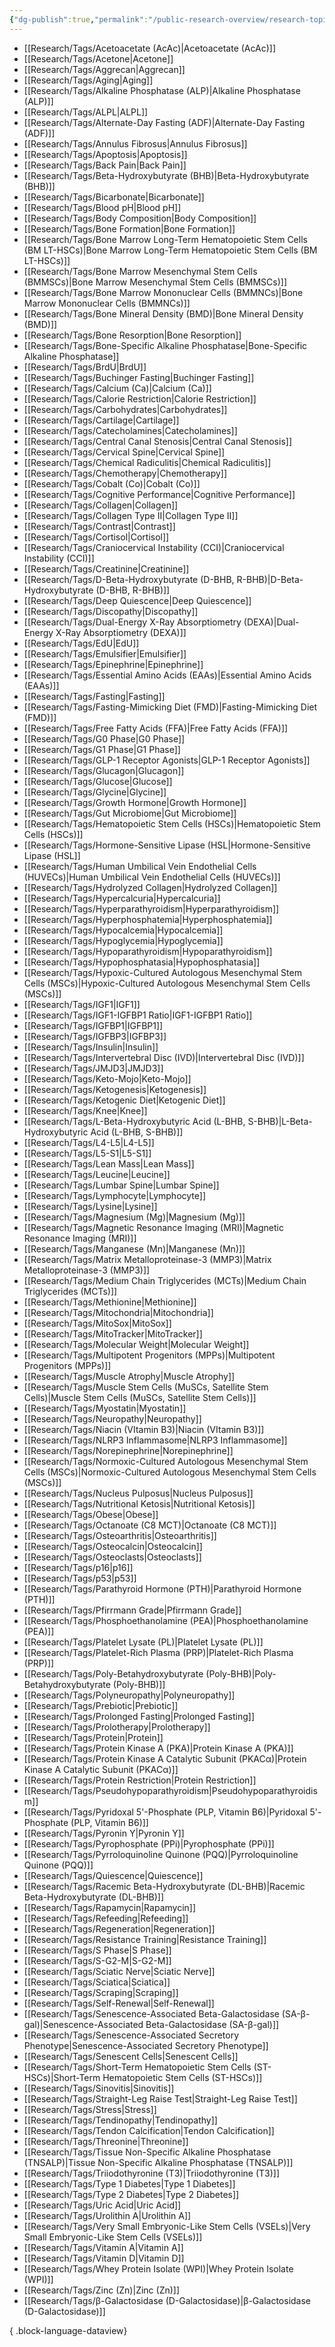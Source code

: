 ```yaml
---
{"dg-publish":true,"permalink":"/public-research-overview/research-topics/","updated":"2025-01-30T18:10:53-05:00"}
---
```


- [[Research/Tags/Acetoacetate (AcAc)\|Acetoacetate (AcAc)]]
- [[Research/Tags/Acetone\|Acetone]]
- [[Research/Tags/Aggrecan\|Aggrecan]]
- [[Research/Tags/Aging\|Aging]]
- [[Research/Tags/Alkaline Phosphatase (ALP)\|Alkaline Phosphatase (ALP)]]
- [[Research/Tags/ALPL\|ALPL]]
- [[Research/Tags/Alternate-Day Fasting (ADF)\|Alternate-Day Fasting (ADF)]]
- [[Research/Tags/Annulus Fibrosus\|Annulus Fibrosus]]
- [[Research/Tags/Apoptosis\|Apoptosis]]
- [[Research/Tags/Back Pain\|Back Pain]]
- [[Research/Tags/Beta-Hydroxybutyrate (BHB)\|Beta-Hydroxybutyrate (BHB)]]
- [[Research/Tags/Bicarbonate\|Bicarbonate]]
- [[Research/Tags/Blood pH\|Blood pH]]
- [[Research/Tags/Body Composition\|Body Composition]]
- [[Research/Tags/Bone Formation\|Bone Formation]]
- [[Research/Tags/Bone Marrow Long-Term Hematopoietic Stem Cells (BM LT-HSCs)\|Bone Marrow Long-Term Hematopoietic Stem Cells (BM LT-HSCs)]]
- [[Research/Tags/Bone Marrow Mesenchymal Stem Cells (BMMSCs)\|Bone Marrow Mesenchymal Stem Cells (BMMSCs)]]
- [[Research/Tags/Bone Marrow Mononuclear Cells (BMMNCs)\|Bone Marrow Mononuclear Cells (BMMNCs)]]
- [[Research/Tags/Bone Mineral Density (BMD)\|Bone Mineral Density (BMD)]]
- [[Research/Tags/Bone Resorption\|Bone Resorption]]
- [[Research/Tags/Bone-Specific Alkaline Phosphatase\|Bone-Specific Alkaline Phosphatase]]
- [[Research/Tags/BrdU\|BrdU]]
- [[Research/Tags/Buchinger Fasting\|Buchinger Fasting]]
- [[Research/Tags/Calcium (Ca)\|Calcium (Ca)]]
- [[Research/Tags/Calorie Restriction\|Calorie Restriction]]
- [[Research/Tags/Carbohydrates\|Carbohydrates]]
- [[Research/Tags/Cartilage\|Cartilage]]
- [[Research/Tags/Catecholamines\|Catecholamines]]
- [[Research/Tags/Central Canal Stenosis\|Central Canal Stenosis]]
- [[Research/Tags/Cervical Spine\|Cervical Spine]]
- [[Research/Tags/Chemical Radiculitis\|Chemical Radiculitis]]
- [[Research/Tags/Chemotherapy\|Chemotherapy]]
- [[Research/Tags/Cobalt (Co)\|Cobalt (Co)]]
- [[Research/Tags/Cognitive Performance\|Cognitive Performance]]
- [[Research/Tags/Collagen\|Collagen]]
- [[Research/Tags/Collagen Type II\|Collagen Type II]]
- [[Research/Tags/Contrast\|Contrast]]
- [[Research/Tags/Cortisol\|Cortisol]]
- [[Research/Tags/Craniocervical Instability (CCI)\|Craniocervical Instability (CCI)]]
- [[Research/Tags/Creatinine\|Creatinine]]
- [[Research/Tags/D-Beta-Hydroxybutyrate (D-BHB, R-BHB)\|D-Beta-Hydroxybutyrate (D-BHB, R-BHB)]]
- [[Research/Tags/Deep Quiescence\|Deep Quiescence]]
- [[Research/Tags/Discopathy\|Discopathy]]
- [[Research/Tags/Dual-Energy X-Ray Absorptiometry (DEXA)\|Dual-Energy X-Ray Absorptiometry (DEXA)]]
- [[Research/Tags/EdU\|EdU]]
- [[Research/Tags/Emulsifier\|Emulsifier]]
- [[Research/Tags/Epinephrine\|Epinephrine]]
- [[Research/Tags/Essential Amino Acids (EAAs)\|Essential Amino Acids (EAAs)]]
- [[Research/Tags/Fasting\|Fasting]]
- [[Research/Tags/Fasting-Mimicking Diet (FMD)\|Fasting-Mimicking Diet (FMD)]]
- [[Research/Tags/Free Fatty Acids (FFA)\|Free Fatty Acids (FFA)]]
- [[Research/Tags/G0 Phase\|G0 Phase]]
- [[Research/Tags/G1 Phase\|G1 Phase]]
- [[Research/Tags/GLP-1 Receptor Agonists\|GLP-1 Receptor Agonists]]
- [[Research/Tags/Glucagon\|Glucagon]]
- [[Research/Tags/Glucose\|Glucose]]
- [[Research/Tags/Glycine\|Glycine]]
- [[Research/Tags/Growth Hormone\|Growth Hormone]]
- [[Research/Tags/Gut Microbiome\|Gut Microbiome]]
- [[Research/Tags/Hematopoietic Stem Cells (HSCs)\|Hematopoietic Stem Cells (HSCs)]]
- [[Research/Tags/Hormone-Sensitive Lipase (HSL\|Hormone-Sensitive Lipase (HSL]]
- [[Research/Tags/Human Umbilical Vein Endothelial Cells (HUVECs)\|Human Umbilical Vein Endothelial Cells (HUVECs)]]
- [[Research/Tags/Hydrolyzed Collagen\|Hydrolyzed Collagen]]
- [[Research/Tags/Hypercalcuria\|Hypercalcuria]]
- [[Research/Tags/Hyperparathyroidism\|Hyperparathyroidism]]
- [[Research/Tags/Hyperphosphatemia\|Hyperphosphatemia]]
- [[Research/Tags/Hypocalcemia\|Hypocalcemia]]
- [[Research/Tags/Hypoglycemia\|Hypoglycemia]]
- [[Research/Tags/Hypoparathyroidism\|Hypoparathyroidism]]
- [[Research/Tags/Hypophosphatasia\|Hypophosphatasia]]
- [[Research/Tags/Hypoxic-Cultured Autologous Mesenchymal Stem Cells (MSCs)\|Hypoxic-Cultured Autologous Mesenchymal Stem Cells (MSCs)]]
- [[Research/Tags/IGF1\|IGF1]]
- [[Research/Tags/IGF1-IGFBP1 Ratio\|IGF1-IGFBP1 Ratio]]
- [[Research/Tags/IGFBP1\|IGFBP1]]
- [[Research/Tags/IGFBP3\|IGFBP3]]
- [[Research/Tags/Insulin\|Insulin]]
- [[Research/Tags/Intervertebral Disc (IVD)\|Intervertebral Disc (IVD)]]
- [[Research/Tags/JMJD3\|JMJD3]]
- [[Research/Tags/Keto-Mojo\|Keto-Mojo]]
- [[Research/Tags/Ketogenesis\|Ketogenesis]]
- [[Research/Tags/Ketogenic Diet\|Ketogenic Diet]]
- [[Research/Tags/Knee\|Knee]]
- [[Research/Tags/L-Beta-Hydroxybutyric Acid (L-BHB, S-BHB)\|L-Beta-Hydroxybutyric Acid (L-BHB, S-BHB)]]
- [[Research/Tags/L4-L5\|L4-L5]]
- [[Research/Tags/L5-S1\|L5-S1]]
- [[Research/Tags/Lean Mass\|Lean Mass]]
- [[Research/Tags/Leucine\|Leucine]]
- [[Research/Tags/Lumbar Spine\|Lumbar Spine]]
- [[Research/Tags/Lymphocyte\|Lymphocyte]]
- [[Research/Tags/Lysine\|Lysine]]
- [[Research/Tags/Magnesium (Mg)\|Magnesium (Mg)]]
- [[Research/Tags/Magnetic Resonance Imaging (MRI)\|Magnetic Resonance Imaging (MRI)]]
- [[Research/Tags/Manganese (Mn)\|Manganese (Mn)]]
- [[Research/Tags/Matrix Metalloproteinase-3 (MMP3)\|Matrix Metalloproteinase-3 (MMP3)]]
- [[Research/Tags/Medium Chain Triglycerides (MCTs)\|Medium Chain Triglycerides (MCTs)]]
- [[Research/Tags/Methionine\|Methionine]]
- [[Research/Tags/Mitochondria\|Mitochondria]]
- [[Research/Tags/MitoSox\|MitoSox]]
- [[Research/Tags/MitoTracker\|MitoTracker]]
- [[Research/Tags/Molecular Weight\|Molecular Weight]]
- [[Research/Tags/Multipotent Progenitors (MPPs)\|Multipotent Progenitors (MPPs)]]
- [[Research/Tags/Muscle Atrophy\|Muscle Atrophy]]
- [[Research/Tags/Muscle Stem Cells (MuSCs, Satellite Stem Cells)\|Muscle Stem Cells (MuSCs, Satellite Stem Cells)]]
- [[Research/Tags/Myostatin\|Myostatin]]
- [[Research/Tags/Neuropathy\|Neuropathy]]
- [[Research/Tags/Niacin (VItamin B3)\|Niacin (VItamin B3)]]
- [[Research/Tags/NLRP3 Inflammasome\|NLRP3 Inflammasome]]
- [[Research/Tags/Norepinephrine\|Norepinephrine]]
- [[Research/Tags/Normoxic-Cultured Autologous Mesenchymal Stem Cells (MSCs)\|Normoxic-Cultured Autologous Mesenchymal Stem Cells (MSCs)]]
- [[Research/Tags/Nucleus Pulposus\|Nucleus Pulposus]]
- [[Research/Tags/Nutritional Ketosis\|Nutritional Ketosis]]
- [[Research/Tags/Obese\|Obese]]
- [[Research/Tags/Octanoate (C8 MCT)\|Octanoate (C8 MCT)]]
- [[Research/Tags/Osteoarthritis\|Osteoarthritis]]
- [[Research/Tags/Osteocalcin\|Osteocalcin]]
- [[Research/Tags/Osteoclasts\|Osteoclasts]]
- [[Research/Tags/p16\|p16]]
- [[Research/Tags/p53\|p53]]
- [[Research/Tags/Parathyroid Hormone (PTH)\|Parathyroid Hormone (PTH)]]
- [[Research/Tags/Pfirrmann Grade\|Pfirrmann Grade]]
- [[Research/Tags/Phosphoethanolamine (PEA)\|Phosphoethanolamine (PEA)]]
- [[Research/Tags/Platelet Lysate (PL)\|Platelet Lysate (PL)]]
- [[Research/Tags/Platelet-Rich Plasma (PRP)\|Platelet-Rich Plasma (PRP)]]
- [[Research/Tags/Poly-Betahydroxybutyrate (Poly-BHB)\|Poly-Betahydroxybutyrate (Poly-BHB)]]
- [[Research/Tags/Polyneuropathy\|Polyneuropathy]]
- [[Research/Tags/Prebiotic\|Prebiotic]]
- [[Research/Tags/Prolonged Fasting\|Prolonged Fasting]]
- [[Research/Tags/Prolotherapy\|Prolotherapy]]
- [[Research/Tags/Protein\|Protein]]
- [[Research/Tags/Protein Kinase A (PKA)\|Protein Kinase A (PKA)]]
- [[Research/Tags/Protein Kinase A Catalytic Subunit (PKACα)\|Protein Kinase A Catalytic Subunit (PKACα)]]
- [[Research/Tags/Protein Restriction\|Protein Restriction]]
- [[Research/Tags/Pseudohypoparathyroidism\|Pseudohypoparathyroidism]]
- [[Research/Tags/Pyridoxal 5'-Phosphate (PLP, Vitamin B6)\|Pyridoxal 5'-Phosphate (PLP, Vitamin B6)]]
- [[Research/Tags/Pyronin Y\|Pyronin Y]]
- [[Research/Tags/Pyrophosphate (PPi)\|Pyrophosphate (PPi)]]
- [[Research/Tags/Pyrroloquinoline Quinone (PQQ)\|Pyrroloquinoline Quinone (PQQ)]]
- [[Research/Tags/Quiescence\|Quiescence]]
- [[Research/Tags/Racemic Beta-Hydroxybutyrate (DL-BHB)\|Racemic Beta-Hydroxybutyrate (DL-BHB)]]
- [[Research/Tags/Rapamycin\|Rapamycin]]
- [[Research/Tags/Refeeding\|Refeeding]]
- [[Research/Tags/Regeneration\|Regeneration]]
- [[Research/Tags/Resistance Training\|Resistance Training]]
- [[Research/Tags/S Phase\|S Phase]]
- [[Research/Tags/S-G2-M\|S-G2-M]]
- [[Research/Tags/Sciatic Nerve\|Sciatic Nerve]]
- [[Research/Tags/Sciatica\|Sciatica]]
- [[Research/Tags/Scraping\|Scraping]]
- [[Research/Tags/Self-Renewal\|Self-Renewal]]
- [[Research/Tags/Senescence-Associated Beta-Galactosidase (SA-β-gal)\|Senescence-Associated Beta-Galactosidase (SA-β-gal)]]
- [[Research/Tags/Senescence-Associated Secretory Phenotype\|Senescence-Associated Secretory Phenotype]]
- [[Research/Tags/Senescent Cells\|Senescent Cells]]
- [[Research/Tags/Short-Term Hematopoietic Stem Cells (ST-HSCs)\|Short-Term Hematopoietic Stem Cells (ST-HSCs)]]
- [[Research/Tags/Sinovitis\|Sinovitis]]
- [[Research/Tags/Straight-Leg Raise Test\|Straight-Leg Raise Test]]
- [[Research/Tags/Stress\|Stress]]
- [[Research/Tags/Tendinopathy\|Tendinopathy]]
- [[Research/Tags/Tendon Calcification\|Tendon Calcification]]
- [[Research/Tags/Threonine\|Threonine]]
- [[Research/Tags/Tissue Non-Specific Alkaline Phosphatase (TNSALP)\|Tissue Non-Specific Alkaline Phosphatase (TNSALP)]]
- [[Research/Tags/Triiodothyronine (T3)\|Triiodothyronine (T3)]]
- [[Research/Tags/Type 1 Diabetes\|Type 1 Diabetes]]
- [[Research/Tags/Type 2 Diabetes\|Type 2 Diabetes]]
- [[Research/Tags/Uric Acid\|Uric Acid]]
- [[Research/Tags/Urolithin A\|Urolithin A]]
- [[Research/Tags/Very Small Embryonic-Like Stem Cells (VSELs)\|Very Small Embryonic-Like Stem Cells (VSELs)]]
- [[Research/Tags/Vitamin A\|Vitamin A]]
- [[Research/Tags/Vitamin D\|Vitamin D]]
- [[Research/Tags/Whey Protein Isolate (WPI)\|Whey Protein Isolate (WPI)]]
- [[Research/Tags/Zinc (Zn)\|Zinc (Zn)]]
- [[Research/Tags/β-Galactosidase (D-Galactosidase)\|β-Galactosidase (D-Galactosidase)]]

{ .block-language-dataview}
